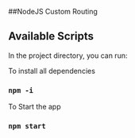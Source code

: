 ##NodeJS Custom Routing

## Available Scripts

In the project directory, you can run:

To install all dependencies

### `npm -i`

To Start the app

### `npm start`
